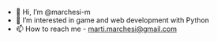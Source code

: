 - 👋 Hi, I’m @marchesi-m
- 👀 I’m interested in game and web development with Python
- 📫 How to reach me - marti.marchesi@gmail.com

<!---
marchesi-m/marchesi-m is a ✨ special ✨ repository because its `README.md` (this file) appears on your GitHub profile.
You can click the Preview link to take a look at your changes.
--->
